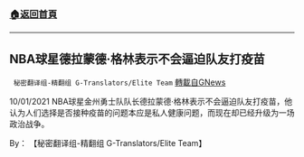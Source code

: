 ###  [:house:返回首頁](https://github.com/ourhimalayas/txt)
---


## NBA球星德拉蒙德·格林表示不会逼迫队友打疫苗
` 秘密翻译组-精翻组 G-Translators/Elite Team` [轉載自GNews](https://gnews.org/zh-hans/1570828/)

10/01/2021 NBA球星金州勇士队队长德拉蒙德·格林表示不会逼迫队友打疫苗，他认为人们选择是否接种疫苗的问题本应是私人健康问题，而现在却已经升级为一场政治战争。

By： 【秘密翻译组-精翻组 G-Translators/Elite Team】

